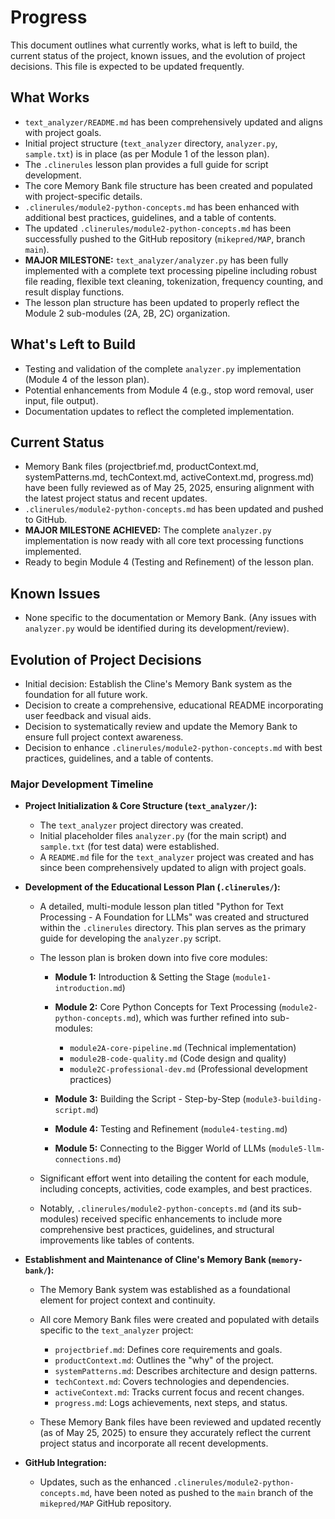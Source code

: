# Progress

This document outlines what currently works, what is left to build, the current status of the project, known issues, and the evolution of project decisions. This file is expected to be updated frequently.

## What Works

*   `text_analyzer/README.md` has been comprehensively updated and aligns with project goals.
*   Initial project structure (`text_analyzer` directory, `analyzer.py`, `sample.txt`) is in place (as per Module 1 of the lesson plan).
*   The `.clinerules` lesson plan provides a full guide for script development.
*   The core Memory Bank file structure has been created and populated with project-specific details.
*   `.clinerules/module2-python-concepts.md` has been enhanced with additional best practices, guidelines, and a table of contents.
*   The updated `.clinerules/module2-python-concepts.md` has been successfully pushed to the GitHub repository (`mikepred/MAP`, branch `main`).
*   **MAJOR MILESTONE:** `text_analyzer/analyzer.py` has been fully implemented with a complete text processing pipeline including robust file reading, flexible text cleaning, tokenization, frequency counting, and result display functions.
*   The lesson plan structure has been updated to properly reflect the Module 2 sub-modules (2A, 2B, 2C) organization.

## What's Left to Build

* Testing and validation of the complete `analyzer.py` implementation (Module 4 of the lesson plan).
* Potential enhancements from Module 4 (e.g., stop word removal, user input, file output).
* Documentation updates to reflect the completed implementation.

## Current Status

* Memory Bank files (projectbrief.md, productContext.md, systemPatterns.md, techContext.md, activeContext.md, progress.md) have been fully reviewed as of May 25, 2025, ensuring alignment with the latest project status and recent updates.
* `.clinerules/module2-python-concepts.md` has been updated and pushed to GitHub.
* **MAJOR MILESTONE ACHIEVED:** The complete `analyzer.py` implementation is now ready with all core text processing functions implemented.
* Ready to begin Module 4 (Testing and Refinement) of the lesson plan.

## Known Issues

*   None specific to the documentation or Memory Bank. (Any issues with `analyzer.py` would be identified during its development/review).

## Evolution of Project Decisions

* Initial decision: Establish the Cline's Memory Bank system as the foundation for all future work.
* Decision to create a comprehensive, educational README incorporating user feedback and visual aids.
* Decision to systematically review and update the Memory Bank to ensure full project context awareness.
* Decision to enhance `.clinerules/module2-python-concepts.md` with best practices, guidelines, and a table of contents.

### Major Development Timeline

- **Project Initialization & Core Structure (`text_analyzer/`):**

  - The `text_analyzer` project directory was created.
  - Initial placeholder files `analyzer.py` (for the main script) and `sample.txt` (for test data) were established.
  - A `README.md` file for the `text_analyzer` project was created and has since been comprehensively updated to align with project goals.

- **Development of the Educational Lesson Plan (`.clinerules/`):**

  - A detailed, multi-module lesson plan titled "Python for Text Processing - A Foundation for LLMs" was created and structured within the `.clinerules` directory. This plan serves as the primary guide for developing the `analyzer.py` script.

  - The lesson plan is broken down into five core modules:

    - **Module 1:** Introduction & Setting the Stage (`module1-introduction.md`)

    - **Module 2:** Core Python Concepts for Text Processing (`module2-python-concepts.md`), which was further refined into sub-modules:

      - `module2A-core-pipeline.md` (Technical implementation)
      - `module2B-code-quality.md` (Code design and quality)
      - `module2C-professional-dev.md` (Professional development practices)

    - **Module 3:** Building the Script - Step-by-Step (`module3-building-script.md`)

    - **Module 4:** Testing and Refinement (`module4-testing.md`)

    - **Module 5:** Connecting to the Bigger World of LLMs (`module5-llm-connections.md`)

  - Significant effort went into detailing the content for each module, including concepts, activities, code examples, and best practices.

  - Notably, `.clinerules/module2-python-concepts.md` (and its sub-modules) received specific enhancements to include more comprehensive best practices, guidelines, and structural improvements like tables of contents.

- **Establishment and Maintenance of Cline's Memory Bank (`memory-bank/`):**

  - The Memory Bank system was established as a foundational element for project context and continuity.

  - All core Memory Bank files were created and populated with details specific to the `text_analyzer` project:

    - `projectbrief.md`: Defines core requirements and goals.
    - `productContext.md`: Outlines the "why" of the project.
    - `systemPatterns.md`: Describes architecture and design patterns.
    - `techContext.md`: Covers technologies and dependencies.
    - `activeContext.md`: Tracks current focus and recent changes.
    - `progress.md`: Logs achievements, next steps, and status.

  - These Memory Bank files have been reviewed and updated recently (as of May 25, 2025) to ensure they accurately reflect the current project status and incorporate all recent developments.

- **GitHub Integration:**

  - Updates, such as the enhanced `.clinerules/module2-python-concepts.md`, have been noted as pushed to the `main` branch of the `mikepred/MAP` GitHub repository.
